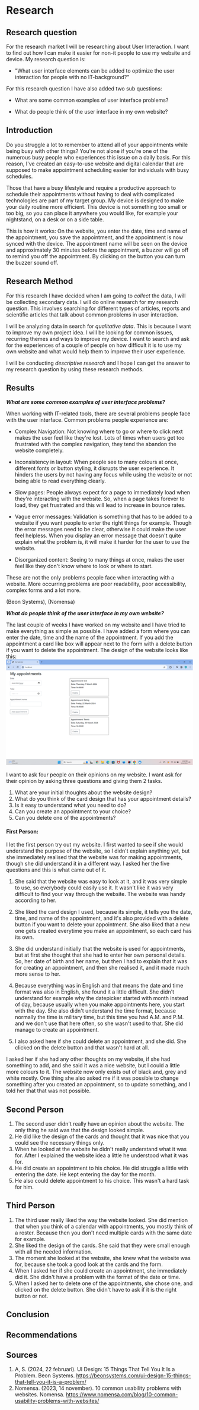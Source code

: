 # Research 

## Research question

For the research market I will be researching about User Interaction. I want to find out how I can make it easier for 
non-it people to  use my website and device. My research question is:
- "What user interface elements can be added to optimize the user interaction for people with no IT-background?"

For this research question I have also added two sub questions:

- What are some common examples of user interface problems?

- What do people think of the user interface in my own website? 


## Introduction 

Do you struggle a lot to remember to attend all of your appointments while being busy with other things? You're not alone if you're one of the numerous busy 
people who experiences this issue on a daily basis. For this reason, I've created an easy-to-use website and digital 
calendar that are supposed to make appointment scheduling easier for individuals with busy schedules. 

Those that have a busy lifestyle and require a productive approach to schedule their appointments without having to deal with complicated 
technologies are part of my target group. My device is designed to make your daily routine more efficient. This device
is not something too small or too big, so you can place it anywhere you would like, for example your nightstand, on a 
desk or on a side table. 

This is how it works: On the website, you enter the date, time and name of the appointment, 
you save the appointment, and the appointment is now synced with the device. The appointment name will be seen on the 
device and approximately 30 minutes before the appointment, a buzzer will go off to remind you off the appointment. 
By clicking on the button you can turn the buzzer sound off. 

## Research Method 

For this research I have decided when I am going to <em>collect</em> the data, I will be collecting secondary data. I will do online research for my research 
question. This involves searching for different types of articles, reports and scientific articles that talk about common 
problems in user interaction.

I will be analyzing data in search for <em>qualitative data</em>. This
is because I want to improve my own project idea. I will be looking for common issues, recurring themes and ways to improve my device. 
I want to search and ask for the experiences of a couple of people on how difficult it is to use my own website
and what would help them to improve their user experience.

I will be conducting <em>descriptive research</em> and I hope I can get the answer to my research question by using these research 
methods. 
## Results 
_**What are some common examples of user interface problems?**_

When working with IT-related tools, there are several problems people face with the user interface. Common problems people
experience are: 

- Complex Navigation: Not knowing where to go or where to click next makes the user feel like they're lost. Lots of times 
when users get too frustrated with the complex navigation, they tend the abandon the website completely.

- Inconsistency in layout: When people see to many colours at once, different fonts or button styling, it disrupts the
user experience. It hinders the users by not having any focus while using the website or not being able to read everything 
clearly. 

- Slow pages: People always expect for a page to immediately load when they're interacting with the website. So, when a
page takes forever to load, they get frustrated and this will lead to increase in bounce rates. 

- Vague error messages: Validation is something that has to be added to a website if you want people to enter the right 
things for example. Though the error messages need to be clear, otherwise it could make the user feel helpless. When you 
display an error message that doesn't quite explain what the problem is, it will make it harder for the user to use the 
website.

- Disorganized content: Seeing to many things at once, makes the user feel like they don't know where to look or where 
to start. 

These are not the only problems people face when interacting with a website. More occurring problems are poor readability,
poor accessibility, complex forms and a lot more. 

(Beon Systems), (Nomensa)

_**What do people think of the user interface in my own website?**_

The last couple of weeks I have worked on my website and I have tried to make everything as simple as possible. I have 
added a form where you can enter the date, time and the name of the appointment. If you add the appointment a card like 
box will appear next to the form with a delete button if you want to delete the appointment. The design of the website 
looks like this:
![website_design](../assets/website.png)

I want to ask four people on their opinions on my website. I want ask for their opinion by asking three questions and
giving them 2 tasks.

1. What are your initial thoughts about the website design?
2. What do you think of the card design that has your appointment details?
3. Is it easy to understand what you need to do? 
4. Can you create an appointment to your choice? 
5. Can you delete one of the appointments?

#### First Person:
I let the first person try out my website. I first wanted to see if she would understand the purpose of the website, so 
I didn't explain anything yet, but she immediately realised that the website was for making appointments, though she did
understand it in a different way. I asked her the five questions and this is what came out of it.

1. She said that the website was easy to look at it, and it was very simple to use, so everybody could easily use it. It
wasn't like it was very difficult to find your way through the website. The website was handy according to her.

2. She liked the card design I used, because its simple, it tells you the date, time, and name of the appointment, and
it's also provided with a delete button if you want to delete your appointment. She also liked that a new one gets created
everytime you make an appointment, so each card has its own. 

3. She did understand initially that the website is used for appointments, but at first she thought that she had to enter
her own personal details. So, her date of birth and her name, but then I had to explain that it was for creating an appointment,
and then she realised it, and it made much more sense to her. 

4. Because everything was in English and that means the date and time format was also in English, she found it a little 
difficult. She didn't understand for example why the datepicker started with month instead of day, because usually when 
you make appointments here, you start with the day. She also didn't understand the time format, because normally the time 
is military time, but this time you had A.M. and P.M. and we don't use that here often, so she wasn't used to that. She did 
manage to create an appointment. 

5. I also asked here if she could delete an appointment, and she did. She clicked on the delete button and that wasn't 
hard at all.

I asked her if she had any other thoughts on my website, if she had something to add, and she said it was a nice website, 
but I could a little more colours to it. The website now only exists out of black and, grey and white mostly. One thing 
she also asked me if it was possible to change something after you created an appointment, so to update something, and I 
told her that that was not possible. 

## Second Person

1. The second user didn't really have an opinion about the website. The only thing he said was that the design looked
simple. 
2. He did like the design of the cards and thought that it was nice that you could see the necessary things only. 
3. When he looked at the website he didn't really understand what it was for. After I explained the website idea a little
he understood what it was for. 
4. He did create an appointment to his choice. He did struggle a little with entering the date. He kept entering the day 
for the month. 
5. He also could delete appointment to his choice. This wasn't a hard task for him. 


## Third Person
1. The third user really liked the way the website looked. She did mention that when you think of a calendar with
appointments, you mostly think of a roster. Because then you don't need multiple cards with the same date for example.
2. She liked the design of the cards. She said that they were small enough with all the needed information.
3. The moment she looked at the website, she knew what the website was for, because she took a good look at the cards and 
the form. 
4. When I asked her if she could create an appointment, she immediately did it. She didn't have a problem with the format 
of the date or time. 
5. When I asked her to delete one of the appointments, she chose one, and clicked on the delete button. She didn't have 
to ask if it is the right button or not. 

## Conclusion 
## Recommendations
## Sources
1. A, S. (2024, 22 februari). UI Design: 15 Things That Tell You It Is a Problem. Beon Systems. https://beonsystems.com/ui-design-15-things-that-tell-you-it-is-a-problem/ 
2. Nomensa. (2023, 14 november). 10 common usability problems with websites. Nomensa. https://www.nomensa.com/blog/10-common-usability-problems-with-websites/
